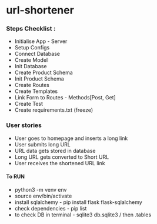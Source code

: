 # url-shortener

### Steps Checklist :
* Initialise App - Server 
* Setup Configs
* Connect Database
* Create Model
* Init Database
* Create Product Schema
* Init Product Schema
* Create Routes
* Create Templates
* Link Form to Routes - Methods[Post, Get]
* Create Test
* Create requirements.txt (freeze) 


### User stories
* User goes to homepage and inserts a long link
* User submits long URL
* URL data gets stored in database 
* Long URL gets converted to Short URL
* User receives the shortened URL link 


#### To RUN
* python3 -m venv env
* source env/bin/activate
* install sqlalchemy - pip install flask flask-sqlalchemy
* check dependencies - pip list
* to check DB  in terminal - sqlite3 db.sqlite3 / then .tables